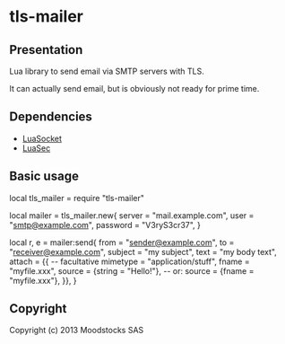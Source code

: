 # tls-mailer

## Presentation

Lua library to send email via SMTP servers with TLS.

It can actually send email, but is obviously not ready for prime time.

## Dependencies

- [LuaSocket](https://github.com/diegonehab/luasocket)
- [LuaSec](https://github.com/brunoos/luasec)

## Basic usage

  local tls_mailer = require "tls-mailer"

  local mailer = tls_mailer.new{
    server = "mail.example.com",
    user = "smtp@example.com",
    password = "V3ryS3cr37",
  }

  local r, e = mailer:send{
    from = "sender@example.com",
    to = "receiver@example.com",
    subject = "my subject",
    text = "my body text",
    attach = {{ -- facultative
      mimetype = "application/stuff",
      fname = "myfile.xxx",
      source = {string = "Hello!"},
      -- or: source = {fname = "myfile.xxx"},
    }},
  }

## Copyright

Copyright (c) 2013 Moodstocks SAS
